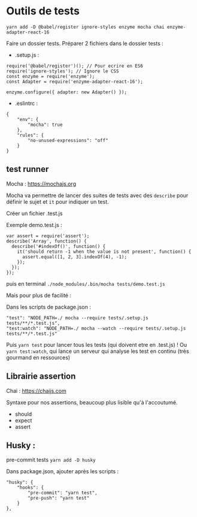 # Outils de tests

```yarn add -D @babel/register ignore-styles enzyme mocha chai enzyme-adapter-react-16```

Faire un dossier tests.
Préparer 2 fichiers dans le dossier tests : 
 - .setup.js :
```
require('@babel/register')(); // Pour ecrire en ES6
require('ignore-styles'); // Ignore le CSS
const enzyme = require('enzyme');
const Adapter = require('enzyme-adapter-react-16');

enzyme.configure({ adapter: new Adapter() }); 
```
- .eslintrc :
```
{
    "env": {
        "mocha": true
    },
    "rules": {
        "no-unused-expressions": "off"
    }
}
```

## test runner

Mocha : https://mochajs.org

Mocha va permettre de lancer des suites de tests avec des `describe` pour définir le sujet et `it` pour indiquer un test.

Créer un fichier .test.js 

Exemple demo.test.js :
```
var assert = require('assert');
describe('Array', function() {
  describe('#indexOf()', function() {
    it('should return -1 when the value is not present', function() {
      assert.equal([1, 2, 3].indexOf(4), -1);
    });
  });
});
```

puis en terminal `./node_modules/.bin/mocha tests/demo.test.js`


Mais pour plus de facilité : 

Dans les scripts de  package.json :

```
"test": "NODE_PATH=./ mocha --require tests/.setup.js tests/**/*.test.js",
"test:watch": "NODE_PATH=./ mocha --watch --require tests/.setup.js tests/**/*.test.js"
```

Puis `yarn test` pour lancer tous les tests (qui doivent etre en .test.js) !
Ou `yarn test:watch`, qui lance un serveur qui analyse les test en continu (très gourmand en ressources)

## Librairie assertion

Chai : https://chaijs.com

Syntaxe pour nos assertions, beaucoup plus lisible qu'à l'accoutumé.

- should
- expect
- assert

## Husky : 

pre-commit tests
`yarn add -D husky`

Dans package.json, ajouter après les scripts :
```
"husky": {
    "hooks": {
        "pre-commit": "yarn test",
        "pre-push": "yarn test"
    }
},
```